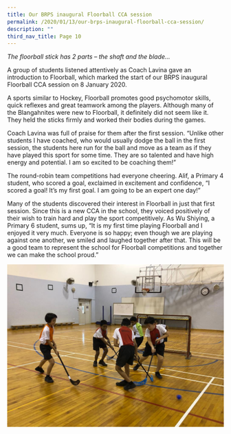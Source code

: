 ```yaml
---
title: Our BRPS inaugural Floorball CCA session
permalink: /2020/01/13/our-brps-inaugural-floorball-cca-session/
description: ""
third_nav_title: Page 10
---
```

<p><em>The floorball stick has 2 parts &ndash; the shaft and the blade&hellip;</em></p>
<p>A group of students listened attentively as Coach Lavina gave an introduction to Floorball, which marked the start of our BRPS inaugural Floorball CCA session on 8 January 2020.</p>
<p>A sports similar to Hockey, Floorball promotes good psychomotor skills, quick reflexes and great teamwork among the players. Although many of the Blangahnites were new to Floorball, it definitely did not seem like it. They held the sticks firmly and worked their bodies during the games.</p>
<p>Coach Lavina was full of praise for them after the first session. &ldquo;Unlike other students I have coached, who would usually dodge the ball in the first session, the students here run for the ball and move as a team as if they have played this sport for some time. They are so talented and have high energy and potential. I am so excited to be coaching them!&rdquo;</p>
<p>The round-robin team competitions had everyone cheering. Alif, a Primary 4 student, who scored a goal, exclaimed in excitement and confidence, &ldquo;I scored a goal! It&rsquo;s my first goal. I am going to be an expert one day!&rdquo;</p>
<p>Many of the students discovered their interest in Floorball in just that first session. Since this is a new CCA in the school, they voiced positively of their wish to train hard and play the sport competitively. As Wu Shiying, a Primary 6 student, sums up, &ldquo;It is my first time playing Floorball and I enjoyed it very much. Everyone is so happy; even though we are playing against one another, we smiled and laughed together after that. This will be a good team to represent the school for Floorball competitions and together we can make the school proud.&rdquo;</p>

![](/images/Floorball-CCA-photo_updated22Jan.jpeg)